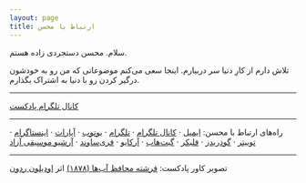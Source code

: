 ```yaml
---
layout: page
title: ارتباط با محسن
---
```


سلام. محسن دستجردی زاده هستم.

تلاش دارم از کارِ دنیا سر دربیارم. اینجا سعی می‌کنم موضوعاتی که من رو به خودشون درگیر کردن رو با دنیا به اشتراک بگذارم.

---

[کانال تلگرام پادکست](https://t.me/mehsen_ir/)

---

راه‌های ارتباط با محسن: 
[ایمیل](mailto:me@mehsen.com) &middot;
[کانال تلگرام](https://t.me/mehsen_com/) &middot;
[تلگرام](https://t.me/mehsend/) &middot;
[یوتوب](https://www.youtube.com/channel/UC042DJhjdsKnTmKKOwdmGjg) &middot;
[آپارات](https://www.aparat.com/mehsend) &middot;
[اینستاگرام](https://www.instagram.com/mehsend/) &middot;
[توییتر](https://twitter.com/dstjrd/) &middot;
[گودریدز](https://www.goodreads.com/mohsend/) &middot;
[فلیکر](https://www.flickr.com/photos/mehsen/) &middot;
[گیت‌هاب](https://github.com/mohsend/) &middot;
[آرکایو](https://archive.org/details/@mehsen) &middot;
[فری‌ساوند](https://freesound.org/people/mehsen/) &middot;
[آرشیو موسیقی آزاد](http://freemusicarchive.org/member/mehsen)

---

تصویر کاور پادکست: [فرشته محافظ آب‌ها (۱۸۷۸)](https://www.artic.edu/artworks/90316/guardian-spirit-of-the-waters) اثر [اودیلون ردون](https://fa.wikipedia.org/wiki/%D8%A7%D9%88%D8%AF%DB%8C%D9%84%D9%88%D9%86_%D8%B1%D8%AF%D9%88%D9%86)
